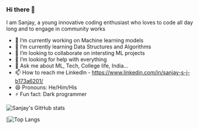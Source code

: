### Hi there 👋

I am Sanjay, a young innovative coding enthusiast who loves to code all day long and to engage in community works

- 🔭 I’m currently working on Machine learning models
- 🌱 I’m currently learning Data Structures and Algorithms
- 👯 I’m looking to collaborate on intersting ML projects
- 🤔 I’m looking for help with everything
- 💬 Ask me about ML, Tech, College life, India...
- 📫 How to reach me    LinkedIn - https://www.linkedin.com/in/sanjay-s-j-b173a6201/
- 😄 Pronouns: He/Him/His
- ⚡ Fun fact: Dark programmer

![Sanjay's GitHub stats](https://github-readme-stats.vercel.app/api?username=sanjaysj6282&show_icons=true&theme=tokyonight)

[![Top Langs](https://github-readme-stats.vercel.app/api/top-langs?username=sanjaysj6282&layout=compact&theme=tokyonight&cache_seconds=86400)

